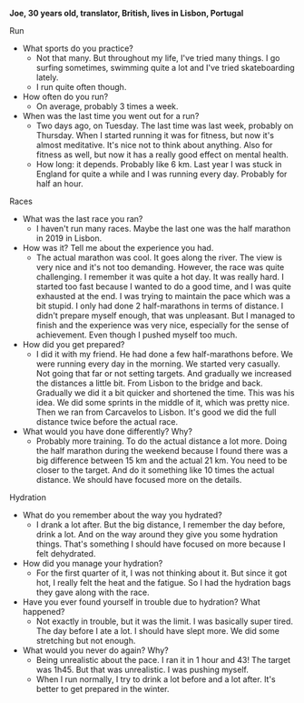 **Joe, 30 years old, translator, British, lives in Lisbon, Portugal**

Run

- What sports do you practice?
    - Not that many. But throughout my life, I've tried many things. I go surfing sometimes, swimming quite a lot and I've tried skateboarding lately.
    - I run quite often though.
- How often do you run?
    - On average, probably 3 times a week.
- When was the last time you went out for a run?
    - Two days ago, on Tuesday. The last time was last week, probably on Thursday. When I started running it was for fitness, but now it's almost meditative. It's nice not to think about anything. Also for fitness as well, but now it has a really good effect on mental health.
    - How long: it depends. Probably like 6 km. Last year I was stuck in England for quite a while and I was running every day. Probably for half an hour.

Races

- What was the last race you ran?
    - I haven't run many races. Maybe the last one was the half marathon in 2019 in Lisbon.
- How was it? Tell me about the experience you had.
    - The actual marathon was cool. It goes along the river. The view is very nice and it's not too demanding. However, the race was quite challenging. I remember it was quite a hot day. It was really hard. I started too fast because I wanted to do a good time, and I was quite exhausted at the end. I was trying to maintain the pace which was a bit stupid. I only had done 2 half-marathons in terms of distance. I didn't prepare myself enough, that was unpleasant. But I managed to finish and the experience was very nice, especially for the sense of achievement. Even though I pushed myself too much.
- How did you get prepared?
    - I did it with my friend. He had done a few half-marathons before. We were running every day in the morning. We started very casually. Not going that far or not setting targets. And gradually we increased the distances a little bit. From Lisbon to the bridge and back. Gradually we did it a bit quicker and shortened the time. This was his idea. We did some sprints in the middle of it, which was pretty nice. Then we ran from Carcavelos to Lisbon. It's good we did the full distance twice before the actual race.
- What would you have done differently? Why?
    - Probably more training. To do the actual distance a lot more. Doing the half marathon during the weekend because I found there was a big difference between 15 km and the actual 21 km. You need to be closer to the target. And do it something like 10 times the actual distance. We should have focused more on the details.

Hydration

- What do you remember about the way you hydrated?
    - I drank a lot after. But the big distance, I remember the day before, drink a lot. And on the way around they give you some hydration things. That's something I should have focused on more because I felt dehydrated.
- How did you manage your hydration?
    - For the first quarter of it, I was not thinking about it. But since it got hot, I really felt the heat and the fatigue. So I had the hydration bags they gave along with the race.
- Have you ever found yourself in trouble due to hydration? What happened?
    - Not exactly in trouble, but it was the limit. I was basically super tired. The day before I ate a lot. I should have slept more. We did some stretching but not enough.
- What would you never do again? Why?
    - Being unrealistic about the pace. I ran it in 1 hour and 43! The target was 1h45. But that was unrealistic. I was pushing myself.
    - When I run normally, I try to drink a lot before and a lot after. It's better to get prepared in the winter.

    